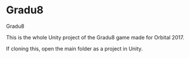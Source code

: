 # Gradu8
Gradu8

This is the whole Unity project of the Gradu8 game made for Orbital 2017.

If cloning this, open the main folder as a project in Unity.
